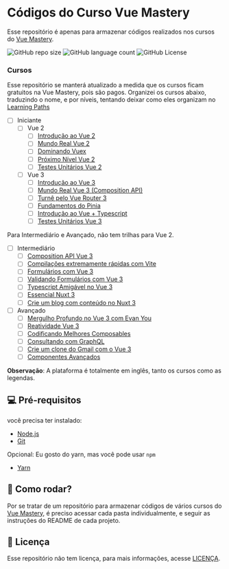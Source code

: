 # Códigos do Curso Vue Mastery

Esse repositório é apenas para armazenar códigos realizados nos cursos do [Vue Mastery](https://www.vuemastery.com/).

![GitHub repo size](https://img.shields.io/github/languages/code-size/danielbarrosdeoliveira/vue-mastery?style=for-the-badge)
![GitHub language count](https://img.shields.io/github/languages/count/danielbarrosdeoliveira/vue-mastery?style=for-the-badge)
![GitHub License](https://img.shields.io/github/license/danielbarrosdeoliveira/vue-mastery?style=for-the-badge)

### Cursos

Esse repositório se manterá atualizado a medida que os cursos ficam gratuitos na Vue Mastery, pois são pagos.
Organizei os cursos abaixo, traduzindo o nome, e por níveis, tentando deixar como eles organizam no [Learning Paths](https://www.vuemastery.com/learning-path/)

- [ ] Iniciante
  - [ ] Vue 2
    - [ ] [Introdução ao Vue 2](https://www.vuemastery.com/courses/intro-to-vue-js/vue-instance/)
    - [ ] [Mundo Real Vue 2](https://www.vuemastery.com/courses/real-world-vue-js/real-world-intro/)
    - [ ] [Dominando Vuex](https://www.vuemastery.com/courses/mastering-vuex/intro-to-vuex/)
    - [ ] [Próximo Nível Vue 2](https://www.vuemastery.com/courses/next-level-vue/next-level-vue-orientation/)
    - [ ] [Testes Unitários Vue 2](https://www.vuemastery.com/courses/unit-testing/what-to-test/)
  - [ ] Vue 3
    - [ ] [Introdução ao Vue 3](https://www.vuemastery.com/courses/intro-to-vue-3/intro-to-vue3/)
    - [ ] [Mundo Real Vue 3 (Composition API)](https://www.vuemastery.com/courses/real-world-vue-3-composition-api/building-a-vue-3-app-composition-api/)
    - [ ] [Turnê pelo Vue Router 3](https://www.vuemastery.com/courses/touring-vue-router/vue-router-introduction/)
    - [ ] [Fundamentos do Pinia](https://www.vuemastery.com/courses/pinia-fundamentals/fundamentals-what-is-pinia/)
    - [ ] [Introdução ao Vue + Typescript](https://www.vuemastery.com/courses/vue3-typescript/why-vue-%26-typescript/)
    - [ ] [Testes Unitários Vue 3](https://www.vuemastery.com/courses/unit-testing-vue-3/what-to-test-vue-3/)

Para Intermediário e Avançado, não tem trilhas para Vue 2.

- [ ] Intermediário
  - [ ] [Composition API Vue 3](https://www.vuemastery.com/courses/vue-3-essentials/why-the-composition-api/)
  - [ ] [Compilações extremamente rápidas com Vite](https://www.vuemastery.com/courses/lightning-fast-builds-with-vite/intro-to-vite/)
  - [ ] [Formulários com Vue 3](https://www.vuemastery.com/courses/vue3-forms/forms-introduction/)
  - [ ] [Validando Formulários com Vue 3](https://www.vuemastery.com/courses/validating-vue3-forms/why-vee-validate/)
  - [ ] [Typescript Amigável no Vue 3](https://www.vuemastery.com/courses/typescript-friendly-vue3/introduction-to-the-script-setup-syntax/)
  - [ ] [Essencial Nuxt 3](https://www.vuemastery.com/courses/nuxt-3-essentials/nuxt-3-overview/)
  - [ ] [Crie um blog com conteúdo no Nuxt 3](https://www.vuemastery.com/courses/build-a-blog-nuxt3-content/nuxt3-blog-introduction/)

- [ ] Avançado
  - [ ] [Mergulho Profundo no Vue 3 com Evan You](https://www.vuemastery.com/courses/vue3-deep-dive-with-evan-you/vue3-overview/)
  - [ ] [Reatividade Vue 3](https://www.vuemastery.com/courses/vue-3-reactivity/vue3-reactivity/)
  - [ ] [Codificando Melhores Composables](https://www.vuemastery.com/courses/coding-better-composables/what-is-a-composable/)
  - [ ] [Consultando com GraphQL](https://www.vuemastery.com/courses/querying-with-graphql/intro-to-graphql/)
  - [ ] [Crie um clone do Gmail com o Vue 3](https://www.vuemastery.com/courses/build-a-gmail-clone-with-vue3/tour-the-project/)
  - [ ] [Componentes Avançados](https://www.vuemastery.com/courses/advanced-components/the-introduction/)

**Observação**: A plataforma é totalmente em inglês, tanto os cursos como as legendas.

## 💻 Pré-requisitos

você precisa ter instalado:
  
- [Node.js](https://nodejs.org/en)
- [Git](https://git-scm.com/downloads)

Opcional: Eu gosto do yarn, mas você pode usar `npm`

- [Yarn](https://yarnpkg.com/)

## 🚀 Como rodar?

Por se tratar de um repositório para armazenar códigos de vários cursos do [Vue Mastery](https://www.vuemastery.com/), é preciso acessar cada pasta individualmente, e seguir as instruções do README de cada projeto.

## 📝 Licença

Esse repositório não tem licença, para mais informações, acesse [LICENÇA](LICENSE.md).
